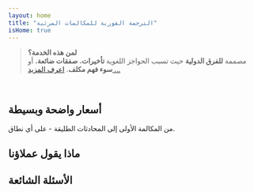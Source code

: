 ```yaml
---
layout: home
title: "الترجمة الفورية للمكالمات المرئية"
isHome: true
---
```


<!-- title: "مكالمات فيديو مدعومة بالترجمة الفورية" -->
<!-- text="تحدث بلغتك الأم. واستمع للجميع - كما لو كانوا يتحدثون بها أيضاً." -->
<!-- title="الترجمة الفورية للكلام في المكالمات المرئية" -->

<HeroSection
  title="اجتمع بـ**أي** لغة"
  text="ترجمة فورية للفرق العالمية - **بدون** تأخير، **بدون** صفقات ضائعة، **بدون** حواجز لغوية.">

  <!-- <AuthButton text="اسمع الفرق" buttonClass="brand"/> -->
  <AuthButton text="جربها بلغتك" buttonClass="brand"/>
</HeroSection>

> **لمن هذه الخدمة؟**  
> مصممة **للفرق الدولية** حيث تسبب الحواجز اللغوية **تأخيرات**، **صفقات ضائعة**، أو **سوء فهم مكلف**. [اعرف المزيد ...](./product/overview/markets)

<br>

<span id="1"></span>
<FeatureBlock :card="{
  title: 'الترجمة ≠ الفهم. إليك ما هو قادم.',
  details: 'مهما كانت اللغة، **يتم سماع صوتك - وفهمه** - كما لو كنتم تتحدثون نفس اللغة.',
    items: [
      '⚡︎ بشكل طبيعي، [في الوقت الفعلي](./product/overview/how-it-works)، وبدون ترجمات نصية أو تأخير.',
      '✧ ترجمة فورية مدعومة بالذكاء الاصطناعي تلتقط النبرة والقصد والمصطلحات الخاصة بالصناعة.',
    ],
  link: './product/overview/what-is-intermind',
  src: {
    light: '/1l.png',
    dark: '/1d.png',
  },
  inversion: false
}" />

<span id="2"></span>
<FeatureBlock :card="{
    title: 'العقل داخل اجتماعاتك',
    details: 'InterMind يحول كل مكالمة متعددة اللغات إلى معرفة واضحة وقابلة للبحث.',
    items: [
      '🔍 **اسأل أي شيء** — الذكاء الاصطناعي يجد الإجابات **عبر جميع اجتماعاتك**.',
      '✧ استخراج تلقائي للمهام والمسؤولين والمواعيد النهائية.',
      '✧ تلخيص النقاط الرئيسية بأي لغة — فورياً.',
    ],
    link: './product/overview/how-it-works#🧩-deep-memory-deep-understanding',
    src: {
      light: '/2l.png',
      dark: '/2d.png',
    },
    inversion: true
  }" />

<span id="3"></span>
<FeatureBlock :card="{
    title: 'مصمم للاجتماعات الاحترافية — وليس مجرد محادثات',
    details: 'InterMind هو **منصة اجتماعات فيديو احترافية**، وليس مجرد إضافة أو ملحق بسيط.',
    items: [
      '✧ دقة 1080p، إلغاء الضوضاء الذكي، جدولة، إدارة، مشاركة الشاشة، تسجيل، ترجمة نصية، دردشة المشاركين وتكامل التقويم — كل شيء مدمج وجاهز للاستخدام.',
    ],
    link: './product/overview/how-it-works',
    src: {
      light: '/3l.mp4',
      dark: '/3d.mp4',
    },
    inversion: false
  }" />

<span id="4"></span>
<FeatureBlock
  :card="{
    title: 'الخصوصية حيث تهم',
    details:
      'InterMind مصمم للمحادثات الحساسة — حيث تكون الخصوصية والتحكم في غاية الأهمية.',
    items: [
      '⚡︎ [مناطق الخصوصية](./product/overview/privacy-architecture) — الاتحاد الأوروبي، الولايات المتحدة، جنوب شرق آسيا',
      '✧ **صفر تدريب للبيانات**. لا وصول لأطراف ثالثة.'
    ],
    link: './product/overview/privacy-architecture',
    src: {
      light: '/4l.png',
      dark: '/4d.png',
    },
    inversion: true
  }"
/>

<span id="Pricing"></span>

## أسعار واضحة وبسيطة

من المكالمة الأولى إلى المحادثات الطليقة - على أي نطاق.

<PricingPlans :plans="[
  {
    title: '**الأساسية** &nbsp مستخدم واحد',
    price: '**مجاناً**',
    details: 'لا تحتاج بطاقة ائتمان',
    items: [
      '**25** اجتماع',
      'اجتماعات فيديو لـ **100** مشارك [💬](#3)',
      '**30** جيجابايت تخزين مشترك لكل مستخدم',
      'البحث في جميع اجتماعاتك [💬](#2)',
      'الترجمة الفورية [💬](#1)',
    ],
  },
  {
    title: '**احترافية** &nbsp 1-99 مستخدم',
    price: '**20 دولار** /شهر/مستخدم، فوترة سنوية',
    details: 'أو 25 دولار فوترة شهرية',
    items: [
      'اجتماعات **غير محدودة**',
      'اجتماعات فيديو لـ **150** مشارك [💬](#3)',
      '**2** تيرابايت تخزين مشترك لكل مستخدم',
      'البحث في جميع اجتماعاتك [💬](#2)',
      'الترجمة الفورية [💬](#1)',
    ],
  },
  {
    title: '**للأعمال** &nbsp +100 مستخدم',
    price: '**سعر مخصص**',
    details: 'مصممة للخصوصية',
    items: [
      'اجتماعات **غير محدودة**',
      'اجتماعات فيديو لـ **500** مشارك [💬](#3)',
      '**5** تيرابايت تخزين مشترك لكل مستخدم',
      'البحث في جميع اجتماعاتك [💬](#2)',
      'الترجمة الفورية [💬](#1)',
      '**مناطق الخصوصية** [💬](#4)',
    ],
  }
]">
<AuthButton text="جرب مجاناً" buttonClass="alt"/>
<AuthButton text="اشترِ الآن" buttonClass="brand"/>
<ContactFormModalNav buttonText="تحدث مع فريقنا" buttonClass="alt"/>
</PricingPlans>

<span id="Testimonials"></span>

## ماذا يقول عملاؤنا

<AutoScrollTestimonials testimonialsUrl="/testimonials.json"/>

<span id="FAQ"></span>

## الأسئلة الشائعة

<AccordionGroup :items="
[
  {
    q: 'ما هو المستخدم المرخص وما هو المشارك؟',
    a: 'المستخدم المرخص* لديه ترخيص اجتماعات مجاني أو مدفوع ويمكنه جدولة الاجتماعات ضمن حدود خطته. *المشاركون* هم المدعوون — **لا يحتاجون إلى حساب أو ترخيص** للانضمام ويمكنهم الاتصال من أي جهاز **مجاناً**.'
  },
  {
    q: 'كم شخص يمكنه استخدام ترخيص InterMind واحد؟',
    a: 'يمكن لكل *مستخدم مرخص* استضافة **اجتماعات غير محدودة**. إذا احتاج عدة أعضاء في الفريق إلى استضافة اجتماعات في وقت واحد، فسيحتاج كل منهم إلى ترخيص خاص به.'
  },
  {
    q: 'ما هي المدة القصوى للاجتماع؟',
    a: 'يمكن أن تستمر الاجتماعات حتى **24 ساعة** في جميع الخطط.'
  },
  {
    q: 'هل هناك حد لعدد الاجتماعات التي يمكنني استضافتها؟',
    a: 'تتضمن خطة *Free Basic* **25 اجتماعاً مجانياً**. توفر خطط *Pro* و *Business* اجتماعات غير محدودة مع مزيد من المشاركين والتحكم.'
  },
  {
    q: 'كيف يضمن InterMind خصوصية وأمن البيانات؟',
    a: 'InterMind **خاص بطبيعته**. تتم معالجة وتخزين جميع البيانات داخل **منطقة الخصوصية** المختارة — _الاتحاد الأوروبي_ أو _الولايات المتحدة_ أو _آسيا_. نحن نمتثل لـ [**GDPR**](https://gdpr.eu) و [**CCPA**](https://oag.ca.gov/privacy/ccpa) وقانون حماية البيانات الشخصية الإماراتي، و**لا نستخدم محتواك أبداً** للتدريب أو وصول الأطراف الثالثة. يتوفر **تحكم متقدم في منطقة الخصوصية** في خطة **Business**.'
  },
  {
    q: 'هل يمكنني تجربة InterMind قبل شراء خطة؟',
    a: 'بالتأكيد. تمنحك خطة *Free Basic* وصولاً كاملاً إلى الميزات الأساسية مع **25 اجتماعاً مجانياً** — بما في ذلك **الترجمة الفورية** و**البحث في الاجتماعات**. لا تحتاج إلى بطاقة ائتمان. يمكنك الترقية في أي وقت.'
  },
  {
    q: 'ماذا لو احتجت إلى مساعدة أو دعم؟',
    a: 'الدعم متاح عبر **مركز المساعدة** و**البريد الإلكتروني** و**الدردشة المباشرة**. يحصل مستخدمو *Business* على **دعم ذي أولوية** مع جهة اتصال مخصصة.'
  },
  {
    q: 'كيف يمكنني إدارة اشتراكي (الترقية أو التخفيض أو الإلغاء)؟',
    a: 'يمكنك تغيير خطتك في أي وقت من خلال **إعدادات حسابك**. تسري التغييرات **فوراً**. بالنسبة للإلغاءات، تنتهي *الخطط الشهرية* في نهاية دورة الفوترة. يمكن إلغاء *الخطط السنوية* مقابل **استرداد نسبي**.'
  },
  {
    q: 'ما هي اللغات التي يدعمها InterMind للترجمة؟',
    a: 'ندعم **أكثر من 100 لغة** مع الترجمة الفورية. القائمة تنمو باستمرار — تحقق من موقعنا للحصول على التحديثات.'
  },
  {
    q: 'هل يمكنني استخدام InterMind للندوات عبر الإنترنت أو الفعاليات الكبيرة؟',
    a: 'نعم. خطط *Pro* و *Business* مثالية **للاجتماعات والندوات الكبيرة عبر الإنترنت** — مع دعم يصل إلى **500 مشارك** في خطة *Business*.'
  }
]
"/>